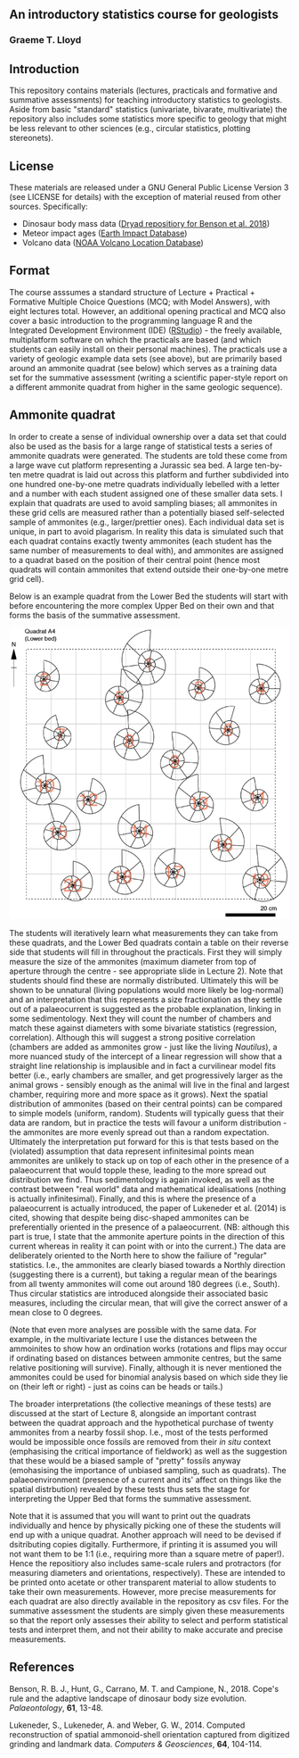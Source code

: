 ## An introductory statistics course for geologists

### Graeme T. Lloyd

## Introduction

This repository contains materials (lectures, practicals and formative and summative assessments) for teaching introductory statistics to geologists. Aside from basic "standard" statistics (univariate, bivarate, multivariate) the repository also includes some statistics more specific to geology that might be less relevant to other sciences (e.g., circular statistics, plotting stereonets).

## License

These materials are released under a GNU General Public License Version 3 (see LICENSE for details) with the exception of material reused from other sources. Specifically:

* Dinosaur body mass data ([Dryad repositiory for Benson et al. 2018](https://datadryad.org/stash/dataset/doi:10.5061/dryad.1t3r4))
* Meteor impact ages ([Earth Impact Database](http://www.passc.net/EarthImpactDatabase/New%20website_05-2018/Index.html))
* Volcano data ([NOAA Volcano Location Database](https://data.noaa.gov/dataset/dataset/global-volcano-locations-database))

## Format

The course asssumes a standard structure of Lecture + Practical + Formative Multiple Choice Questions (MCQ; with Model Answers), with eight lectures total. However, an additional opening practical and MCQ also cover a basic introduction to the programming language R and the Integrated Development Environment (IDE) ([RStudio](https://rstudio.com/)) - the freely available, multiplatform software on which the practicals are based (and which students can easily install on their personal machines). The practicals use a variety of geologic example data sets (see above), but are primarily based around an ammonite quadrat (see below) which serves as a training data set for the summative assessment (writing a scientific paper-style report on a different ammonite quadrat from higher in the same geologic sequence).

## Ammonite quadrat

In order to create a sense of individual ownership over a data set that could also be used as the basis for a large range of statistical tests a series of ammonite quadrats were generated. The students are told these come from a large wave cut platform representing a Jurassic sea bed. A large ten-by-ten metre quadrat is laid out across this platform and further subdivided into one hundred one-by-one metre quadrats individually lebelled with a letter and a number with each student assigned one of these smaller data sets. I explain that quadrats are used to avoid sampling biases; all ammonites in these grid cells are measured rather than a potentially biased self-selected sample of ammonites (e.g., larger/prettier ones). Each individual data set is unique, in part to avoid plagarism. In reality this data is simulated such that each quadrat contains exactly twenty ammonites (each student has the same number of measurements to deal with), and ammonites are assigned to a quadrat based on the position of their central point (hence most quadrats will contain ammonites that extend outside their one-by-one metre grid cell).

Below is an example quadrat from the Lower Bed the students will start with before encountering the more complex Upper Bed on their own and that forms the basis of the summative assessment.

![An example ammonite quadrat.](AmmoniteQuadrat.png)

The students will iteratively learn what measurements they can take from these quadrats, and the Lower Bed quadrats contain a table on their reverse side that students will fill in throughout the practicals. First they will simply measure the size of the ammonites (maximum diameter from top of aperture through the centre - see appropriate slide in Lecture 2). Note that students should find these are normally distributed. Ultimately this will be shown to be unnatural (living populations would more likely be log-normal) and an interpretation that this represents a size fractionation as they settle out of a palaeocurrent is suggested as the probable explanation, linking in some sedimentology. Next they will count the number of chambers and match these against diameters with some bivariate statistics (regression, correlation). Although this will suggest a strong positive correlation (chambers are added as ammonites grow - just like the living *Nautilus*), a more nuanced study of the intercept of a linear regression will show that a straight line relationship is implausible and in fact a curvilinear model fits better (i.e., early chambers are smaller, and get progressively larger as the animal grows - sensibly enough as the animal will live in the final and largest chamber, requiring more and more space as it grows). Next the spatial distribution of ammonites (based on their central points) can be compared to simple models (uniform, random). Students will typically guess that their data are random, but in practice the tests will favour a uniform distribution - the ammonites are more evenly spread out than a random expectation. Ultimately the interpretation put forward for this is that tests based on the (violated) assumption that data represent infinitesimal points mean ammonites are unlikely to stack up on top of each other in the presence of a palaeocurrent that would topple these, leading to the more spread out distribution we find. Thus sedimentology is again invoked, as well as the contrast between "real world" data and mathematical idealisations (nothing is actually infinitesimal). Finally, and this is where the presence of a palaeocurrent is actually introduced, the paper of Lukeneder et al. (2014) is cited, showing that despite being disc-shaped ammonites can be preferentially oriented in the presence of a palaeocurrent. (NB: although this part is true, I state that the ammonite aperture points in the direction of this current whereas in reality it can point with or into the current.) The data are deliberately oriented to the North here to show the failiure of "regular" statistics. I.e., the ammonites are clearly biased towards a Northly direction (suggesting there is a current), but taking a regular mean of the bearings from all twenty ammonites will come out around 180 degrees (i.e., South). Thus circular statistics are introduced alongside their associated basic measures, including the circular mean, that will give the correct answer of a mean close to 0 degrees.

(Note that even more analyses are possible with the same data. For example, in the multivariate lecture I use the distances between the ammoinites to show how an ordination works (rotations and flips may occur if ordinating based on distances between ammonite centres, but the same relative positioning will survive). Finally, although it is never mentioned the ammonites could be used for binomial analysis based on which side they lie on (their left or right) - just as coins can be heads or tails.)

The broader interpretations (the collective meanings of these tests) are discussed at the start of Lecture 8, alongside an important contrast between the quadrat approach and the hypothetical purchase of twenty ammonites from a nearby fossil shop. I.e., most of the tests performed would be impossible once fossils are removed from their *in situ* context (emphasising the critical importance of fieldwork) as well as the suggestion that these would be a biased sample of "pretty" fossils anyway (emohasising the importance of unbiased sampling, such as quadrats). The palaeoenvironment (presence of a current and its' affect on things like the spatial distrbution) revealed by these tests thus sets the stage for interpreting the Upper Bed that forms the summative assessment.

Note that it is assumed that you will want to print out the quadrats individually and hence by physically picking one of these the students will end up with a unique quadrat. Another approach will need to be devised if dsitributing copies digitally. Furthermore, if printing it is assumed you will not want them to be 1:1 (i.e., requiring more than a square metre of paper!). Hence the repositiory also includes same-scale rulers and protractors (for measuring diameters and orientations, respectively). These are intended to be printed onto acetate or other transparent material to allow students to take their own measurements. However, more precise measurements for each quadrat are also directly available in the repository as csv files. For the summative assessment the students are simply given these measurements so that the report only assesses their ability to select and perform statistical tests and interpret them, and not their ability to make accurate and precise measurements.

## References

Benson, R. B. J., Hunt, G., Carrano, M. T. and Campione, N., 2018. Cope's rule and the adaptive landscape of dinosaur body size evolution. *Palaeontology*, **61**, 13-48.


Lukeneder, S., Lukeneder, A. and Weber, G. W., 2014. Computed reconstruction of spatial ammonoid-shell orientation captured from digitized grinding and landmark data. *Computers & Geosciences*, **64**, 104-114.
